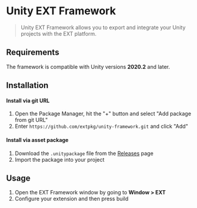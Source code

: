 # Unity EXT Framework
> Unity EXT Framework allows you to export and integrate your Unity projects with the EXT platform.

## Requirements
The framework is compatible with Unity versions **2020.2** and later.

## Installation

#### Install via git URL
1. Open the Package Manager, hit the "+" button and select "Add package from git URL"
2. Enter `https://github.com/extpkg/unity-framework.git` and click "Add"

#### Install via asset package
1. Download the `.unitypackage` file from the [Releases](https://github.com/extpkg/unity-framework/releases) page
2. Import the package into your project

## Usage
1. Open the EXT Framework window by going to **Window > EXT**
2. Configure your extension and then press build

